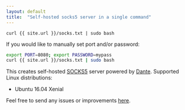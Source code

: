 ```yaml
---
layout: default
title:  "Self-hosted socks5 server in a single command"
---
```

`curl {{ site.url }}/socks.txt | sudo bash`

If you would like to manually set port and/or password:

```bash
export PORT=8080; export PASSWORD=mypass
curl {{ site.url }}/socks.txt | sudo bash
```

This creates self-hosted [SOCKS5](https://en.wikipedia.org/wiki/SOCKS) server powered by [Dante](http://www.inet.no/dante/). Supported Linux distributions:
* Ubuntu 16.04 Xenial

Feel free to send any issues or improvements [here](https://github.com/selivan/selivan.github.io-socks/issues).

